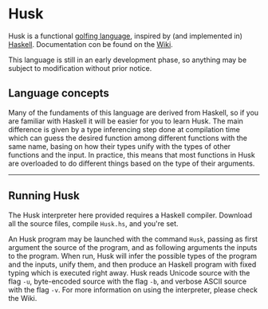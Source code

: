 # Husk

Husk is a functional [golfing language](en.wikipedia.org/wiki/Code_golf), inspired by (and implemented in) [Haskell](www.haskell.org).
Documentation con be found on the [Wiki](https://github.com/barbuz/Husk/wiki).

This language is still in an early development phase, so anything may be subject to modification without prior notice.

## Language concepts

Many of the fundaments of this language are derived from Haskell, so if you are familiar with Haskell it will be easier for you to learn Husk. The main difference is given by a type inferencing step done at compilation time which can guess the desired function among different functions with the same name, basing on how their types unify with the types of other functions and the input. In practice, this means that most functions in Husk are overloaded to do different things based on the type of their arguments.

---

## Running Husk

The Husk interpreter here provided requires a Haskell compiler. Download all the source files, compile `Husk.hs`, and you're set.

An Husk program may be launched with the command `Husk`, passing as first argument the source of the program, and as following arguments the inputs to the program. When run, Husk will infer the possible types of the program and the inputs, unify them, and then produce an Haskell program with fixed typing which is executed right away.
Husk reads Unicode source with the flag `-u`, byte-encoded source with the flag `-b`, and verbose ASCII source with the flag `-v`.
For more information on using the interpreter, please check the Wiki.